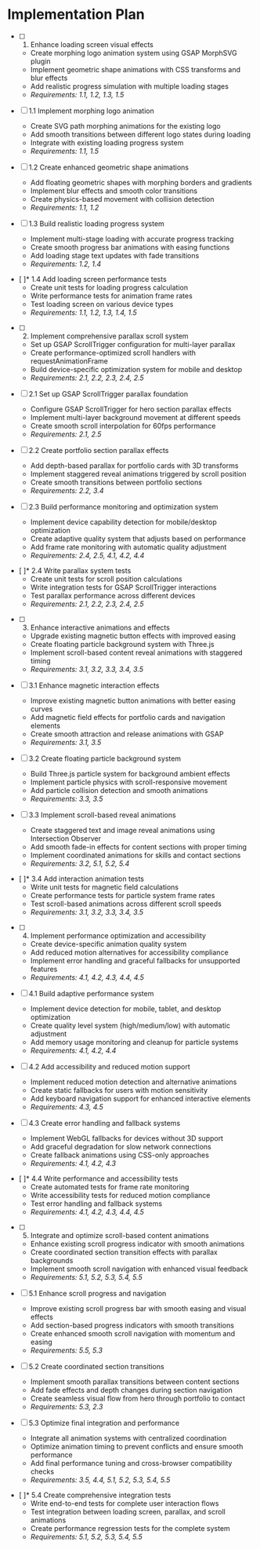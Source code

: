 # Implementation Plan

- [ ] 1. Enhance loading screen visual effects
  - Create morphing logo animation system using GSAP MorphSVG plugin
  - Implement geometric shape animations with CSS transforms and blur effects
  - Add realistic progress simulation with multiple loading stages
  - _Requirements: 1.1, 1.2, 1.3, 1.5_

- [ ] 1.1 Implement morphing logo animation
  - Create SVG path morphing animations for the existing logo
  - Add smooth transitions between different logo states during loading
  - Integrate with existing loading progress system
  - _Requirements: 1.1, 1.5_

- [ ] 1.2 Create enhanced geometric shape animations
  - Add floating geometric shapes with morphing borders and gradients
  - Implement blur effects and smooth color transitions
  - Create physics-based movement with collision detection
  - _Requirements: 1.1, 1.2_

- [ ] 1.3 Build realistic loading progress system
  - Implement multi-stage loading with accurate progress tracking
  - Create smooth progress bar animations with easing functions
  - Add loading stage text updates with fade transitions
  - _Requirements: 1.2, 1.4_

- [ ]* 1.4 Add loading screen performance tests
  - Create unit tests for loading progress calculation
  - Write performance tests for animation frame rates
  - Test loading screen on various device types
  - _Requirements: 1.1, 1.2, 1.3, 1.4, 1.5_

- [ ] 2. Implement comprehensive parallax scroll system
  - Set up GSAP ScrollTrigger configuration for multi-layer parallax
  - Create performance-optimized scroll handlers with requestAnimationFrame
  - Build device-specific optimization system for mobile and desktop
  - _Requirements: 2.1, 2.2, 2.3, 2.4, 2.5_

- [ ] 2.1 Set up GSAP ScrollTrigger parallax foundation
  - Configure GSAP ScrollTrigger for hero section parallax effects
  - Implement multi-layer background movement at different speeds
  - Create smooth scroll interpolation for 60fps performance
  - _Requirements: 2.1, 2.5_

- [ ] 2.2 Create portfolio section parallax effects
  - Add depth-based parallax for portfolio cards with 3D transforms
  - Implement staggered reveal animations triggered by scroll position
  - Create smooth transitions between portfolio sections
  - _Requirements: 2.2, 3.4_

- [ ] 2.3 Build performance monitoring and optimization system
  - Implement device capability detection for mobile/desktop optimization
  - Create adaptive quality system that adjusts based on performance
  - Add frame rate monitoring with automatic quality adjustment
  - _Requirements: 2.4, 2.5, 4.1, 4.2, 4.4_

- [ ]* 2.4 Write parallax system tests
  - Create unit tests for scroll position calculations
  - Write integration tests for GSAP ScrollTrigger interactions
  - Test parallax performance across different devices
  - _Requirements: 2.1, 2.2, 2.3, 2.4, 2.5_

- [ ] 3. Enhance interactive animations and effects
  - Upgrade existing magnetic button effects with improved easing
  - Create floating particle background system with Three.js
  - Implement scroll-based content reveal animations with staggered timing
  - _Requirements: 3.1, 3.2, 3.3, 3.4, 3.5_

- [ ] 3.1 Enhance magnetic interaction effects
  - Improve existing magnetic button animations with better easing curves
  - Add magnetic field effects for portfolio cards and navigation elements
  - Create smooth attraction and release animations with GSAP
  - _Requirements: 3.1, 3.5_

- [ ] 3.2 Create floating particle background system
  - Build Three.js particle system for background ambient effects
  - Implement particle physics with scroll-responsive movement
  - Add particle collision detection and smooth animations
  - _Requirements: 3.3, 3.5_

- [ ] 3.3 Implement scroll-based reveal animations
  - Create staggered text and image reveal animations using Intersection Observer
  - Add smooth fade-in effects for content sections with proper timing
  - Implement coordinated animations for skills and contact sections
  - _Requirements: 3.2, 5.1, 5.2, 5.4_

- [ ]* 3.4 Add interaction animation tests
  - Write unit tests for magnetic field calculations
  - Create performance tests for particle system frame rates
  - Test scroll-based animations across different scroll speeds
  - _Requirements: 3.1, 3.2, 3.3, 3.4, 3.5_

- [ ] 4. Implement performance optimization and accessibility
  - Create device-specific animation quality system
  - Add reduced motion alternatives for accessibility compliance
  - Implement error handling and graceful fallbacks for unsupported features
  - _Requirements: 4.1, 4.2, 4.3, 4.4, 4.5_

- [ ] 4.1 Build adaptive performance system
  - Implement device detection for mobile, tablet, and desktop optimization
  - Create quality level system (high/medium/low) with automatic adjustment
  - Add memory usage monitoring and cleanup for particle systems
  - _Requirements: 4.1, 4.2, 4.4_

- [ ] 4.2 Add accessibility and reduced motion support
  - Implement reduced motion detection and alternative animations
  - Create static fallbacks for users with motion sensitivity
  - Add keyboard navigation support for enhanced interactive elements
  - _Requirements: 4.3, 4.5_

- [ ] 4.3 Create error handling and fallback systems
  - Implement WebGL fallbacks for devices without 3D support
  - Add graceful degradation for slow network connections
  - Create fallback animations using CSS-only approaches
  - _Requirements: 4.1, 4.2, 4.3_

- [ ]* 4.4 Write performance and accessibility tests
  - Create automated tests for frame rate monitoring
  - Write accessibility tests for reduced motion compliance
  - Test error handling and fallback systems
  - _Requirements: 4.1, 4.2, 4.3, 4.4, 4.5_

- [ ] 5. Integrate and optimize scroll-based content animations
  - Enhance existing scroll progress indicator with smooth animations
  - Create coordinated section transition effects with parallax backgrounds
  - Implement smooth scroll navigation with enhanced visual feedback
  - _Requirements: 5.1, 5.2, 5.3, 5.4, 5.5_

- [ ] 5.1 Enhance scroll progress and navigation
  - Improve existing scroll progress bar with smooth easing and visual effects
  - Add section-based progress indicators with smooth transitions
  - Create enhanced smooth scroll navigation with momentum and easing
  - _Requirements: 5.5, 5.3_

- [ ] 5.2 Create coordinated section transitions
  - Implement smooth parallax transitions between content sections
  - Add fade effects and depth changes during section navigation
  - Create seamless visual flow from hero through portfolio to contact
  - _Requirements: 5.3, 2.3_

- [ ] 5.3 Optimize final integration and performance
  - Integrate all animation systems with centralized coordination
  - Optimize animation timing to prevent conflicts and ensure smooth performance
  - Add final performance tuning and cross-browser compatibility checks
  - _Requirements: 3.5, 4.4, 5.1, 5.2, 5.3, 5.4, 5.5_

- [ ]* 5.4 Create comprehensive integration tests
  - Write end-to-end tests for complete user interaction flows
  - Test integration between loading screen, parallax, and scroll animations
  - Create performance regression tests for the complete system
  - _Requirements: 5.1, 5.2, 5.3, 5.4, 5.5_